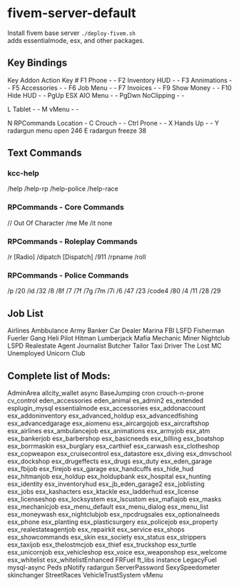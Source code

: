 # fivem-server-default
Install fivem base server `./deploy-fivem.sh`  
adds essentialmode, esx, and other packages. 
 

## Key Bindings

Key       Addon              Action       Key #
F1      Phone                   -           -
F2      Inventory HUD           -           -
F3      Annimations             -           -
F5      Accessories             -           -
F6      Job Menu                -           -
F7      Invoices                -           -
F9      Show Money              -           -
F10     Hide HUD                -           -
PgUp    ESX AIO Menu            -           -
PgDwn   NoClipping              -           -

L       Tablet                  -           -
M       vMenu                   -           -


N       RPCommands           Location       -
C       Crouch                  -           -
Ctrl    Prone                   -           -
X       Hands Up                -           -
Y       radargun            menu open       246
E       radargun              freeze        38

## Text Commands
### kcc-help
/help
/help-rp
/help-police
/help-race

### RPCommands - Core Commands
//      Out Of Character
/me     Me
/it     none

### RPCommands - Roleplay Commands
/r          [Radio]
/dipatch    [Dispatch]
/911
/rpname
/roll

### RPCommands - Police Commands
/p
/20
/id
/32
/8
/8f
/7
/7f
/7g
/7m
/7i
/6
/47
/23
/code4
/80
/4
/11
/28
/29


## Job List
Airlines
Ambbulance
Army
Banker
Car Dealer
Marina
FBI
LSFD
Fisherman
Fuerler
Gang
Heli Pilot
Hitman
Lumberjack
Mafia
Mechanic
Miner
Nightclub
LSPD
Realestate Agent
Journalist
Butcher
Tailor
Taxi Driver
The Lost MC
Unemployed
Unicorn Club



## Complete list of Mods:  
AdminArea
allcity_wallet
async
BaseJumping
cron
crouch-n-prone
cv_control
eden_accessories
eden_animal
es_admin2
es_extended
esplugin_mysql
essentialmode
esx_accessories
esx_addonaccount
esx_addoninventory
esx_advanced_holdup
esx_advancedfishing
esx_advancedgarage
esx_aiomenu
esx_aircargojob
esx_aircraftshop
esx_airlines
esx_ambulancejob
esx_animations
esx_armyjob
esx_atm
esx_bankerjob
esx_barbershop
esx_basicneeds
esx_billing
esx_boatshop
esx_borrmaskin
esx_burglary
esx_carthief
esx_carwash
esx_clotheshop
esx_copweapon
esx_cruisecontrol
esx_datastore
esx_diving
esx_dmvschool
esx_dockshop
esx_drugeffects
esx_drugs
esx_duty
esx_eden_garage
esx_fbijob
esx_firejob
esx_garage
esx_handcuffs
esx_hide_hud
esx_hitmanjob
esx_holdup
esx_holdupbank
esx_hospital
esx_hunting
esx_identity
esx_inventoryhud
esx_jb_eden_garage2
esx_joblisting
esx_jobs
esx_kashacters
esx_ktackle
esx_ladderhud
esx_license
esx_licenseshop
esx_locksystem
esx_lscustom
esx_mafiajob
esx_masks
esx_mechanicjob
esx_menu_default
esx_menu_dialog
esx_menu_list
esx_moneywash
esx_nightclubjob
esx_npcdrugsales
esx_optionalneeds
esx_phone
esx_planting
esx_plasticsurgery
esx_policejob
esx_property
esx_realestateagentjob
esx_repairkit
esx_service
esx_shops
esx_showcommands
esx_skin
esx_society
esx_status
esx_strippers
esx_taxijob
esx_thelostmcjob
esx_thief
esx_truckshop
esx_turtle
esx_unicornjob
esx_vehicleshop
esx_voice
esx_weaponshop
esx_welcome
esx_whitelist
esx_whitelistEnhanced
FRFuel
ft_libs
instance
LegacyFuel
mysql-async
Peds
pNotify
radargun
ServerPassword
SexySpeedometer
skinchanger
StreetRaces
VehicleTrustSystem
vMenu
